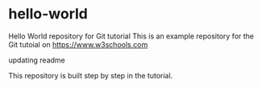 # hello-world
Hello World repository for Git tutorial
This is an example repository for the Git tutoial on https://www.w3schools.com

updating readme

This repository is built step by step in the tutorial.